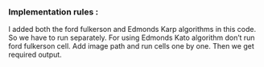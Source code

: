 ### Implementation rules :
I added both the ford fulkerson and Edmonds Karp algorithms in this code. So we have to run separately. For using Edmonds Kato algorithm don’t run ford fulkerson cell. Add image path and run cells one by one. 
Then we get required output.
